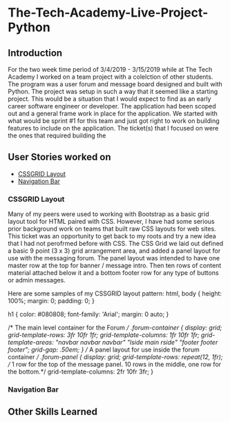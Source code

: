 # The-Tech-Academy-Live-Project-Python

## Introduction
For the two week time period of 3/4/2019 - 3/15/2019 while at The Tech Academy I worked on a team project with a colelction of other students.  The program was a user forum and message board designed and built with Python.
The project was setup in such a way that it seemed like a starting project.  This would be a situation that I would expect to find as an early career software engineer or developer.  The application had been scoped out and a general frame work in place for the application.  We started with what would be sprint #1 for this team and just got right to work on building features to include on the application.
The ticket(s) that I focused on were the ones that required building the 

## User Stories worked on

* [CSSGRID Layout](#cssgrid-layout)
* [Navigation Bar](#navigation-bar)

### CSSGRID Layout

Many of my peers were used to working with Bootstrap as a basic grid layout tool for HTML paired with CSS.  However, I have had some serious prior background work on teams that built raw CSS layouts for web sites.  This ticket was an opportunity to get back to my roots and try a new idea that I had not perofrmed before with CSS.  The CSS Grid we laid out defined a basic 9 point (3 x 3) grid arrangement area, and added a panel layout for use with the messaging forum.  The panel layout was intended to have one master row at the top for banner / message intro.  Then ten rows of content material attached below it and a bottom footer row for any type of buttons or admin messages.

Here are some samples of my CSSGRID layout pattern:
html, body
{
    height: 100%;
    margin: 0;
    padding: 0;
}

h1
{
    color: #080808;
    font-family: 'Arial';
    margin: 0 auto;
}

/* The main level container for the Forum */
.forum-container
{
    display: grid;
    grid-template-rows: 3fr 10fr 1fr;
    grid-template-columns: 1fr 10fr 1fr;
    grid-template-areas:
        "navbar navbar navbar"
        "lside main rside"
        "footer footer footer";
    grid-gap: .50em;
}
/* A panel layout for use inside the forum container */
.forum-panel
{
    display: grid;
    grid-template-rows: repeat(12, 1fr); /* 1 row for the top of the message panel. 10 rows in the middle, one row for the bottom.*/
    grid-template-columns: 2fr 10fr 3fr;
}


### Navigation Bar



## Other Skills Learned
